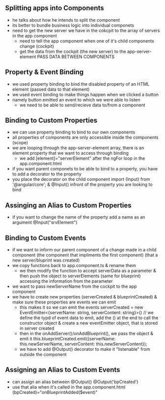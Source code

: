 ## Splitting apps into Components
- he talks about how he intends to split the component
- its better to bundle business logic into individual componets
- need to get the new server we have in the cokcpit to the array of servers in the app component
  - need to tell the app component when one of it's child components change (cockpit)
  - get the data from the cockpit (the new server) to the app-server-element
  PASS DATA BETWEEN COMPONENTS

## Property & Event Binding
- we used property binding to bind the disabled property of an HTML element (passed data to that element)
- we used event binding to make things happen when we clicked a button
 - namely button emitted an event to which we were able to listen
    - we need to be able to send/recieve data to/from a component

## Binding to Custom Properties
- we can use property binding to bind to our own components
- all properties of components are only accessible inside the components (scope)
- we are looping through the app-server-element array, there is an element property that we want to access through binding
  - we add [element]="serverElement" after the ngFor loop in the app.component.html
- if you want parent componets to be able to bind to a property, you have to add a decorator to the property
- you place the decorator on the child component import {Input} from '@angular/core'; & @Input() infront of the property you are looking to bind

## Assinging an Alias to Custom Properties
- if you want to change the name of the property add a name as an argument @Input("srvElement")

## Binding to Custom Events
- if we want to inform our parent component of a change made in a child component (the component that impliments the first component) (that a new server/bluprint was created)
- we copy functions back to app.component.ts & rename them
  - we then modify the function to accept serverData as a parameter & then push the object to serverElements (same for blueprint) accessing the information from the parameter
- we want to pass newServerName from the cockpit to the app component
- we have to create new properties (serverCreated & blueprintCreated) & make sure these properties are events we can emit
  - this makes it so we can emit the events
    serverCreated = new EventEmitter<{serverName: string, serverContent: string}>() // we define the typd of event data to emit, add the () at the end to call the constructor object & create a new eventEmitter object, that is stored in server created
  - then in the onAddServer()/onAddBlueprint(), we pass the object & emit it
    this.blueprintCreated.emit({serverName: this.newServerName, serverContent: this.newServerContent});
  - we have to add @Output() decorator to make it "listenable" from outside the component

## Assigning an Alias to Custom Events
- can assign an alias between @Output() @Output('bpCreated')
- use that alia when it's called in the app.component.html (bpCreated)="onBlueprintAdded($event)"
